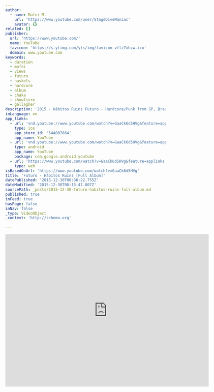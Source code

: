 ```yaml
---
author:
  - name: Mafei M.
    url: 'https://www.youtube.com/user/StageDiveManiac'
    avatar: {}
related: []
publisher:
  url: 'https://www.youtube.com/'
  name: YouTube
  favicon: 'https://s.ytimg.com/yts/img/favicon-vflz7uhzw.ico'
  domain: www.youtube.com
keywords:
  - duration
  - mafei
  - views
  - futuro
  - haskels
  - hardcore
  - album
  - chaka
  - showlivre
  - gallagher
description: '2015 - Hábitos Ruins Futuro - Hardcore/Punk from SP, Brazil Bandcamp: http://futuro.bandcamp.com/ Facebook: https://www.facebook.com/futurotheband +++++++++++++++++ 1.Ecos 00:00 2.Velho 02:20 3.Mistério 04:40 4.A Última Peça 07:20 5.O Curso 10:55 6.Ossos 13:02 7.History 14:27 8.Dia Eterno 17:37 +++++++++++++++++'
inLanguage: en
app_links:
  - url: 'vnd.youtube://www.youtube.com/watch?v=GaaCk6d5HVg&feature=applinks'
    type: ios
    app_store_id: '544007664'
    app_name: YouTube
  - url: 'vnd.youtube://www.youtube.com/watch?v=GaaCk6d5HVg&feature=applinks'
    type: android
    app_name: YouTube
    package: com.google.android.youtube
  - url: 'https://www.youtube.com/watch?v=GaaCk6d5HVg&feature=applinks'
    type: web
isBasedOnUrl: 'https://www.youtube.com/watch?v=GaaCk6d5HVg'
title: 'Futuro - Hábitos Ruins [Full Album]'
datePublished: '2015-12-30T00:36:22.755Z'
dateModified: '2015-12-30T00:15:47.807Z'
sourcePath: _posts/2015-12-30-futuro-habitos-ruins-full-album.md
published: true
inFeed: true
hasPage: false
inNav: false
_type: VideoObject
_context: 'http://schema.org'

---
```

<iframe src="https://cdn.embedly.com/widgets/media.html?src=https%3A%2F%2Fwww.youtube.com%2Fembed%2FGaaCk6d5HVg%3Ffeature%3Doembed&amp;url=https%3A%2F%2Fwww.youtube.com%2Fwatch%3Fv%3DGaaCk6d5HVg&amp;image=https%3A%2F%2Fi.ytimg.com%2Fvi%2FGaaCk6d5HVg%2Fhqdefault.jpg&amp;key=b7d04c9b404c499eba89ee7072e1c4f7&amp;type=text%2Fhtml&amp;schema=youtube" width="640" height="480" scrolling="no" frameborder="0" allowfullscreen="allowfullscreen" style=""></iframe>